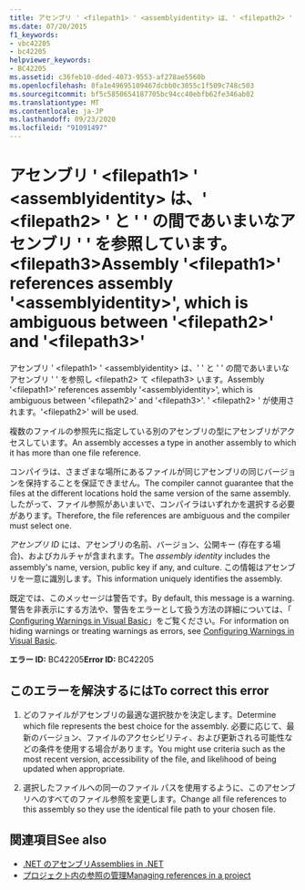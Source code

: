 ```yaml
---
title: アセンブリ ' <filepath1> ' <assemblyidentity> は、' <filepath2> ' と ' ' の間であいまいなアセンブリ ' ' を参照しています。 <filepath3>
ms.date: 07/20/2015
f1_keywords:
- vbc42205
- bc42205
helpviewer_keywords:
- BC42205
ms.assetid: c36feb10-dded-4073-9553-af278ae5560b
ms.openlocfilehash: 8fa1e49695109467dcbb0c3055c1f509c748c503
ms.sourcegitcommit: bf5c5850654187705bc94cc40ebfb62fe346ab02
ms.translationtype: MT
ms.contentlocale: ja-JP
ms.lasthandoff: 09/23/2020
ms.locfileid: "91091497"
---
```

# <a name="assembly-filepath1-references-assembly-assemblyidentity-which-is-ambiguous-between-filepath2-and-filepath3"></a><span data-ttu-id="c088b-102">アセンブリ ' \<filepath1> ' \<assemblyidentity> は、' \<filepath2> ' と ' ' の間であいまいなアセンブリ ' ' を参照しています。 \<filepath3></span><span class="sxs-lookup"><span data-stu-id="c088b-102">Assembly '\<filepath1>' references assembly '\<assemblyidentity>', which is ambiguous between '\<filepath2>' and '\<filepath3>'</span></span>

<span data-ttu-id="c088b-103">アセンブリ ' \<filepath1> ' \<assemblyidentity> は、' ' と ' ' の間であいまいなアセンブリ ' ' を参照し \<filepath2> て \<filepath3> います。</span><span class="sxs-lookup"><span data-stu-id="c088b-103">Assembly '\<filepath1>' references assembly '\<assemblyidentity>', which is ambiguous between '\<filepath2>' and '\<filepath3>'.</span></span> <span data-ttu-id="c088b-104">' \<filepath2> ' が使用されます。</span><span class="sxs-lookup"><span data-stu-id="c088b-104">'\<filepath2>' will be used.</span></span>  
  
 <span data-ttu-id="c088b-105">複数のファイルの参照先に指定している別のアセンブリの型にアセンブリがアクセスしています。</span><span class="sxs-lookup"><span data-stu-id="c088b-105">An assembly accesses a type in another assembly to which it has more than one file reference.</span></span>  
  
 <span data-ttu-id="c088b-106">コンパイラは、さまざまな場所にあるファイルが同じアセンブリの同じバージョンを保持することを保証できません。</span><span class="sxs-lookup"><span data-stu-id="c088b-106">The compiler cannot guarantee that the files at the different locations hold the same version of the same assembly.</span></span> <span data-ttu-id="c088b-107">したがって、ファイル参照があいまいで、コンパイラはいずれかを選択する必要があります。</span><span class="sxs-lookup"><span data-stu-id="c088b-107">Therefore, the file references are ambiguous and the compiler must select one.</span></span>  
  
 <span data-ttu-id="c088b-108">*アセンブリ ID* には、アセンブリの名前、バージョン、公開キー (存在する場合)、およびカルチャが含まれます。</span><span class="sxs-lookup"><span data-stu-id="c088b-108">The *assembly identity* includes the assembly's name, version, public key if any, and culture.</span></span> <span data-ttu-id="c088b-109">この情報はアセンブリを一意に識別します。</span><span class="sxs-lookup"><span data-stu-id="c088b-109">This information uniquely identifies the assembly.</span></span>  
  
 <span data-ttu-id="c088b-110">既定では、このメッセージは警告です。</span><span class="sxs-lookup"><span data-stu-id="c088b-110">By default, this message is a warning.</span></span> <span data-ttu-id="c088b-111">警告を非表示にする方法や、警告をエラーとして扱う方法の詳細については、「 [Configuring Warnings in Visual Basic](/visualstudio/ide/configuring-warnings-in-visual-basic)」をご覧ください。</span><span class="sxs-lookup"><span data-stu-id="c088b-111">For information on hiding warnings or treating warnings as errors, see [Configuring Warnings in Visual Basic](/visualstudio/ide/configuring-warnings-in-visual-basic).</span></span>  
  
 <span data-ttu-id="c088b-112">**エラー ID:** BC42205</span><span class="sxs-lookup"><span data-stu-id="c088b-112">**Error ID:** BC42205</span></span>  
  
## <a name="to-correct-this-error"></a><span data-ttu-id="c088b-113">このエラーを解決するには</span><span class="sxs-lookup"><span data-stu-id="c088b-113">To correct this error</span></span>  
  
1. <span data-ttu-id="c088b-114">どのファイルがアセンブリの最適な選択肢かを決定します。</span><span class="sxs-lookup"><span data-stu-id="c088b-114">Determine which file represents the best choice for the assembly.</span></span> <span data-ttu-id="c088b-115">必要に応じて、最新のバージョン、ファイルのアクセシビリティ、および更新される可能性などの条件を使用する場合があります。</span><span class="sxs-lookup"><span data-stu-id="c088b-115">You might use criteria such as the most recent version, accessibility of the file, and likelihood of being updated when appropriate.</span></span>  
  
2. <span data-ttu-id="c088b-116">選択したファイルへの同一のファイル パスを使用するように、このアセンブリへのすべてのファイル参照を変更します。</span><span class="sxs-lookup"><span data-stu-id="c088b-116">Change all file references to this assembly so they use the identical file path to your chosen file.</span></span>  
  
## <a name="see-also"></a><span data-ttu-id="c088b-117">関連項目</span><span class="sxs-lookup"><span data-stu-id="c088b-117">See also</span></span>

- [<span data-ttu-id="c088b-118">.NET のアセンブリ</span><span class="sxs-lookup"><span data-stu-id="c088b-118">Assemblies in .NET</span></span>](../../standard/assembly/index.md)
- [<span data-ttu-id="c088b-119">プロジェクト内の参照の管理</span><span class="sxs-lookup"><span data-stu-id="c088b-119">Managing references in a project</span></span>](/visualstudio/ide/managing-references-in-a-project)
